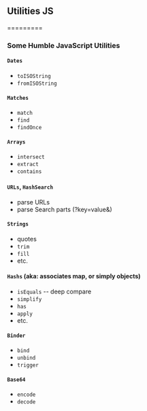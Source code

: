 ## Utilities JS
=========

### Some Humble JavaScript Utilities

#### `Dates`
* `toISOString`
* `fromISOString`

#### `Matches`
* `match`
* `find`
* `findOnce`

#### `Arrays`
* `intersect`
* `extract`
* `contains`

#### `URLs`, `HashSearch`
* parse URLs
* parse Search parts (?key=value&)

#### `Strings`
* quotes
* `trim`
* `fill`
* etc.

#### `Hashs` (aka: associates map, or simply objects)
* `isEquals` -- deep compare
* `simplify`
* `has`
* `apply`
* etc.

#### `Binder`
* `bind`
* `unbind`
* `trigger`

#### `Base64`
* `encode`
* `decode`

